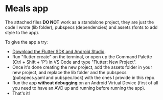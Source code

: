 # Meals app
The attached files **DO NOT** work as a standalone project, they are just the code I wrote (lib folder), pubspecs (dependencies) and assets (fonts to add style to the app).  

To give the app a try:
-  [Download the Flutter SDK and Android Studio](https://docs.flutter.dev/get-started/install).
-  Run "flutter create" on the terminal, or open up the Command Palette (Ctrl + Shift + 'P') in VS Code and type "Flutter: New Project".
-  Once it's done creating the new project, add the assets folder in your new project, and replace the lib folder and the pubspecs (pubspecs.yaml and pubspec.lock) with the ones I provide in this repo.
-  Run the app **without debugging** on an Android Virtual Device (first of all you need to have an AVD up and running before running the app).
-  That's it!
